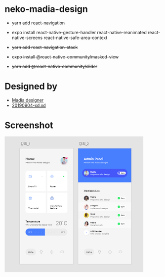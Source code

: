 # neko-madia-design

- yarn add react-navigation
- expo install react-native-gesture-handler react-native-reanimated react-native-screens react-native-safe-area-context

- ~~yarn add react-navigation-stack~~
- ~~expo install @react-native-community/masked-view~~

- ~~yarn add @react-native-community/slider~~

# Designed by 
- [Madia designer](https://www.youtube.com/channel/UCxRnfrmJAkRLarzeBJETB5g)
- [20190904-xd.xd](20190904-xd.xd)

# Screenshot
![capture.png](./capture.png)